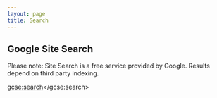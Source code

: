 ```yaml
---
layout: page
title: Search
---
```


## Google Site Search

<p id="archive-warning">Please note: Site Search is a free service provided by Google. Results depend on third party indexing.</p>

<script>
  (function() {
    var cx = '000200075986859166645:vgqzwszorfu';
    var gcse = document.createElement('script');
    gcse.type = 'text/javascript';
    gcse.async = true;
    gcse.src = 'https://cse.google.com/cse.js?cx=' + cx;
    var s = document.getElementsByTagName('script')[0];
    s.parentNode.insertBefore(gcse, s);
  })();
</script>
<gcse:search></gcse:search>
